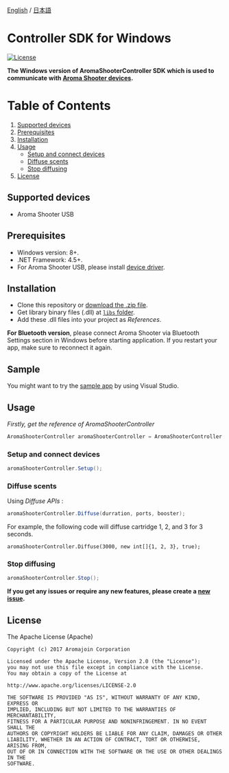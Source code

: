 [English](https://github.com/aromajoin/controller-sdk-windows) / [日本語](README-JP.md)

# Controller SDK for Windows

[![License](https://img.shields.io/badge/license-Apache%202-4EB1BA.svg?style=flat-square)](https://www.apache.org/licenses/LICENSE-2.0.html)  

**The Windows version of AromaShooterController SDK which is used to communicate with [Aroma Shooter devices](https://aromajoin.com/hardware/shooters/aroma-shooter-1).**  

# Table of Contents
1. [Supported devices](https://github.com/aromajoin/controller-sdk-windows#supported-devices)  
2. [Prerequisites](https://github.com/aromajoin/controller-sdk-windows#prerequisites)
3. [Installation](https://github.com/aromajoin/controller-sdk-windows#installation)
4. [Usage](https://github.com/aromajoin/controller-sdk-windows#usage)
    * [Setup and connect devices](https://github.com/aromajoin/controller-sdk-windows#setup-and-connect-devices)
    * [Diffuse scents](https://github.com/aromajoin/controller-sdk-windows#diffuse-scents)
    * [Stop diffusing](https://github.com/aromajoin/controller-sdk-windows#stop-diffusing)
5. [License](https://github.com/aromajoin/controller-sdk-windows#license)

## Supported devices
* Aroma Shooter USB

## Prerequisites
* Windows version: 8+.
* .NET Framework: 4.5+. 
* For Aroma Shooter USB, please install [device driver](http://www.ftdichip.com/Drivers/CDM/CDM21224_Setup.zip).

## Installation  
* Clone this repository or [download the .zip file](https://github.com/aromajoin/controller-sdk-windows/releases/).
* Get library binary files (.dll) at [`libs` folder](https://github.com/aromajoin/controller-sdk-windows/tree/master/libs).
* Add these .dll files into your project as *References*.  

**For Bluetooth version**, please connect Aroma Shooter via Bluetooth Settings section in Windows before starting application. If you restart your app, make sure to reconnect it again.  

## Sample
You might want to try the [sample app](https://github.com/aromajoin/controller-sdk-windows/tree/master/sample) by using Visual Studio.

## Usage  
 
*Firstly, get the reference of AromaShooterController*
```C#
AromaShooterController aromaShooterController = AromaShooterController.SharedInstance;
```
### Setup and connect devices
```C#
aromaShooterController.Setup();
```
### Diffuse scents 

Using *Diffuse APIs*  :
```C#
aromaShooterController.Diffuse(durration, ports, booster);
``` 
For example, the following code will diffuse cartridge 1, 2, and 3 for 3 seconds.
```
aromaShooterController.Diffuse(3000, new int[]{1, 2, 3}, true);
```

### Stop diffusing
```C#
aromaShooterController.Stop();
```

**If you get any issues or require any new features, please create a [new issue](https://github.com/aromajoin/controller-sdk-windows/issues).**

## License  

The Apache License (Apache)

    Copyright (c) 2017 Aromajoin Corporation

    Licensed under the Apache License, Version 2.0 (the "License");
    you may not use this file except in compliance with the License.
    You may obtain a copy of the License at

    http://www.apache.org/licenses/LICENSE-2.0

    THE SOFTWARE IS PROVIDED "AS IS", WITHOUT WARRANTY OF ANY KIND, EXPRESS OR
    IMPLIED, INCLUDING BUT NOT LIMITED TO THE WARRANTIES OF MERCHANTABILITY,
    FITNESS FOR A PARTICULAR PURPOSE AND NONINFRINGEMENT. IN NO EVENT SHALL THE
    AUTHORS OR COPYRIGHT HOLDERS BE LIABLE FOR ANY CLAIM, DAMAGES OR OTHER
    LIABILITY, WHETHER IN AN ACTION OF CONTRACT, TORT OR OTHERWISE, ARISING FROM,
    OUT OF OR IN CONNECTION WITH THE SOFTWARE OR THE USE OR OTHER DEALINGS IN THE
    SOFTWARE.

